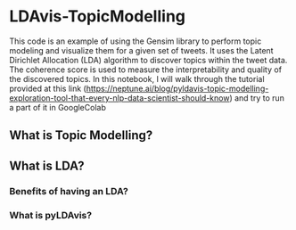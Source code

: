 # LDAvis-TopicModelling
This code is an example of using the Gensim library to perform topic modeling and visualize them for a given set of tweets. It uses the Latent Dirichlet Allocation (LDA) algorithm to discover topics within the tweet data. The coherence score is used to measure the interpretability and quality of the discovered topics.
In this notebook, I will walk through the tutorial provided at this link (https://neptune.ai/blog/pyldavis-topic-modelling-exploration-tool-that-every-nlp-data-scientist-should-know) and try to run a part of it in GoogleColab
## What is Topic Modelling?
## What is LDA?
### Benefits of having an LDA?
### What is pyLDAvis?

